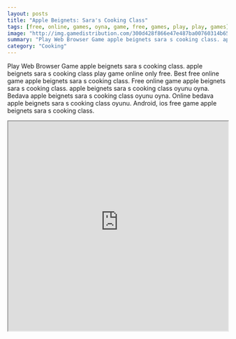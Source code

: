 ```yaml
---
layout: posts
title: "Apple Beignets: Sara's Cooking Class"
tags: [free, online, games, oyna, game, free, games, play, play, games]
image: "http://img.gamedistribution.com/300d428f866e47e487ba00760314b651.jpg"
summary: "Play Web Browser Game apple beignets sara s cooking class. apple beignets sara s cooking class play game online only free. Best free online game apple beignets sara s cooking class. Free online game apple beignets sara s cooking class. apple beignets sara s cooking class oyunu oyna. Bedava apple beignets sara s cooking class oyunu oyna. Online bedava apple beignets sara s cooking class oyunu. Android, ios free game apple beignets sara s cooking class."
category: "Cooking"
---
```


Play Web Browser Game apple beignets sara s cooking class. apple beignets sara s cooking class play game online only free. Best free online game apple beignets sara s cooking class. Free online game apple beignets sara s cooking class. apple beignets sara s cooking class oyunu oyna. Bedava apple beignets sara s cooking class oyunu oyna. Online bedava apple beignets sara s cooking class oyunu. Android, ios free game apple beignets sara s cooking class.

<iframe width="100%" height="480px;" src="http://flash.gamedistribution.com?game=300d428f866e47e487ba00760314b651"></iframe>